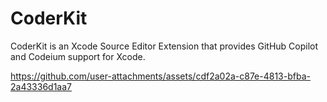 # CoderKit
CoderKit is an Xcode Source Editor Extension that provides GitHub Copilot and Codeium support for Xcode.



https://github.com/user-attachments/assets/cdf2a02a-c87e-4813-bfba-2a43336d1aa7

